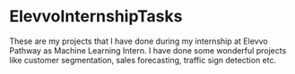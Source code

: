 # ElevvoInternshipTasks
These are my projects that I have done during my internship at Elevvo Pathway as Machine Learning Intern. I have done some wonderful projects like customer segmentation, sales forecasting, traffic sign detection etc. 
